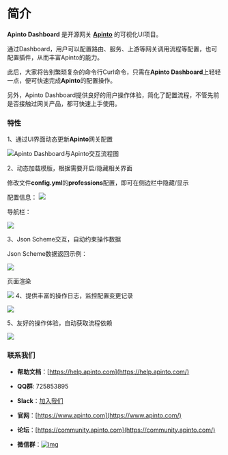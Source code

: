# 简介
**Apinto Dashboard** 是开源网关 [**Apinto**](https://github.com/eolinker/apinto) 的可视化UI项目。

通过Dashboard，用户可以配置路由、服务、上游等网关调用流程等配置，也可配置插件，从而丰富Apinto的能力。

此后，大家将告别繁琐复杂的命令行Curl命令，只需在**Apinto Dashboard**上轻轻一点，便可快速完成**Apinto**的配置操作。

另外，Apinto Dashboard提供良好的用户操作体验，简化了配置流程，不管先前是否接触过网关产品，都可快速上手使用。

### 特性
1、通过UI界面动态更新**Apinto**网关配置

![Apinto Dashboard与Apinto交互流程图](http://data.eolinker.com/course/fJuUBps1c6317b59fcb35d659957c75b544dcaf27f8e2b7.jpeg)

2、动态加载模版，根据需要开启/隐藏相关界面

修改文件**config.yml**的**professions**配置，即可在侧边栏中隐藏/显示

配置信息：
![](http://data.eolinker.com/course/Ltt4WFy22598b7d102900d9e564e7d0779d76ef85080c4e.png)

导航栏：

![](http://data.eolinker.com/course/rbfp1q71134eb23fe84fa245e442849de3997a342d7b8b3.png)

3、Json Scheme交互，自动约束操作数据

Json Scheme数据返回示例：

![](http://data.eolinker.com/course/zf3YB2z0ee461e79908beb9560251027c1db7342d7dceab.png)

页面渲染

![](http://data.eolinker.com/course/vtE9kZX6d13d702ec1bd1c016ac985f56a3aea08c15fc19.png)
4、提供丰富的操作日志，监控配置变更记录

![](http://data.eolinker.com/course/HwvG1pmee276f230367135b6b6bdcaa4c503ae36c8d3516.png)

5、友好的操作体验，自动获取流程依赖

![](http://data.eolinker.com/course/g1zgZHla0f217fad3f14b7f024b36410785fd491cf4b26b.png)

### 联系我们

- **帮助文档**：[https://help.apinto.com](https://help.apinto.com/)

- **QQ群**: 725853895
- **Slack**：[加入我们](https://join.slack.com/t/slack-zer6755/shared_invite/zt-u7wzqp1u-aNA0XK9Bdb3kOpN03jRmYQ)
- **官网**：[https://www.apinto.com](https://www.apinto.com/)
- **论坛**：[https://community.apinto.com](https://community.apinto.com/)
- **微信群**：[![img](https://user-images.githubusercontent.com/25589530/149860447-5879437b-3cda-4833-aee3-69a2e538e85d.png)](https://user-images.githubusercontent.com/25589530/149860447-5879437b-3cda-4833-aee3-69a2e538e85d.png)